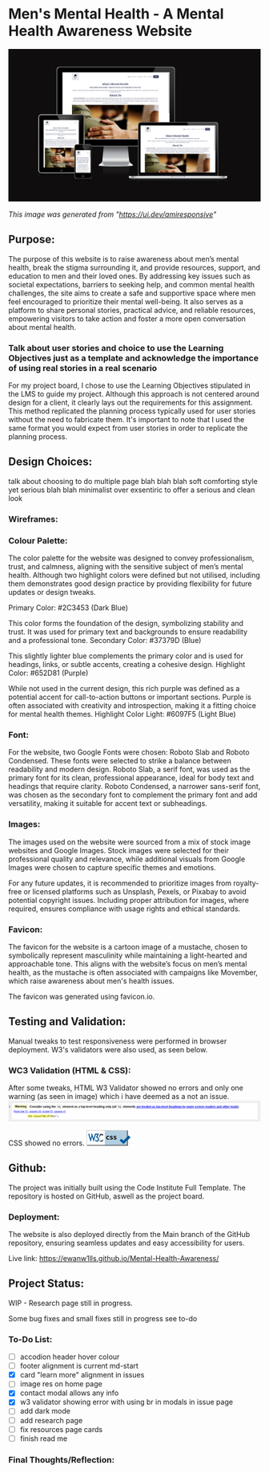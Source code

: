 # Men's Mental Health - A Mental Health Awareness Website 


![Responsiveness scr](assets/images/responsivenss.png)

*This image was generated from "https://ui.dev/amiresponsive"*

## Purpose:

The purpose of this website is to raise awareness about men’s mental health, break the stigma surrounding it, and provide resources, support, and education to men and their loved ones. By addressing key issues such as societal expectations, barriers to seeking help, and common mental health challenges, the site aims to create a safe and supportive space where men feel encouraged to prioritize their mental well-being. It also serves as a platform to share personal stories, practical advice, and reliable resources, empowering visitors to take action and foster a more open conversation about mental health.

### Talk about user stories and choice to use the Learning Objectives just as a template and acknowledge the importance of using real stories in a real scenario

For my project board, I chose to use the Learning Objectives stipulated in the LMS to guide my project. Although this approach is not centered around design for a client, it clearly lays out the requirements for this assignment. This method replicated the planning process typically used for user stories without the need to fabricate them. It's important to note that I used the same format you would expect from user stories in order to replicate the planning process.

## Design Choices:

talk about choosing to do multiple page blah blah blah
soft comforting style yet serious blah blah
minimalist over exsentiric to offer a serious and clean look

### Wireframes:

### Colour Palette:

The color palette for the website was designed to convey professionalism, trust, and calmness, aligning with the sensitive subject of men’s mental health. Although two highlight colors were defined but not utilised, including them demonstrates good design practice by providing flexibility for future updates or design tweaks.

Primary Color: #2C3453 (Dark Blue)

This color forms the foundation of the design, symbolizing stability and trust. It was used for primary text and backgrounds to ensure readability and a professional tone.
Secondary Color: #37379D (Blue)

This slightly lighter blue complements the primary color and is used for headings, links, or subtle accents, creating a cohesive design.
Highlight Color: #652D81 (Purple)

While not used in the current design, this rich purple was defined as a potential accent for call-to-action buttons or important sections. Purple is often associated with creativity and introspection, making it a fitting choice for mental health themes.
Highlight Color Light: #6097F5 (Light Blue)

### Font:

For the website, two Google Fonts were chosen: Roboto Slab and Roboto Condensed. These fonts were selected to strike a balance between readability and modern design. Roboto Slab, a serif font, was used as the primary font for its clean, professional appearance, ideal for body text and headings that require clarity. Roboto Condensed, a narrower sans-serif font, was chosen as the secondary font to complement the primary font and add versatility, making it suitable for accent text or subheadings.

### Images:

The images used on the website were sourced from a mix of stock image websites and Google Images. Stock images were selected for their professional quality and relevance, while additional visuals from Google Images were chosen to capture specific themes and emotions. 

For any future updates, it is recommended to prioritize images from royalty-free or licensed platforms such as Unsplash, Pexels, or Pixabay to avoid potential copyright issues. Including proper attribution for images, where required, ensures compliance with usage rights and ethical standards.

### Favicon:

The favicon for the website is a cartoon image of a mustache, chosen to symbolically represent masculinity while maintaining a light-hearted and approachable tone. This aligns with the website’s focus on men’s mental health, as the mustache is often associated with campaigns like Movember, which raise awareness about men's health issues.

The favicon was generated using favicon.io.

## Testing and Validation:

Manual tweaks to test responsiveness were performed in browser deployment. W3's validators were also used, as seen below.

### WC3 Validation (HTML & CSS):

 After some tweaks, HTML W3 Validator showed no errors and only one warning (as seen in image) which i have deemed as a not an issue. 
 ![w3 validator](assets/images/image.png)

 CSS showed no errors.
 ![CSS VALID](assets/images/CSS-valid.png)  

## Github:

The project was initially built using the Code Institute Full Template. The repository is hosted on GitHub, aswell as the project board.

### Deployment:
 
 The website is also deployed directly from the Main branch of the GitHub repository, ensuring seamless updates and easy accessibility for users.

 Live link: https://ewanw1lls.github.io/Mental-Health-Awareness/

## Project Status:

WIP - Research page still in progress.

Some bug fixes and small fixes still in progress see to-do

### To-Do List:

- [ ] accodion header hover colour
- [ ] footer alignment is current md-start
- [x] card "learn more" alignment in issues
- [ ] image res on home page
- [x] contact modal allows any info
- [x] w3 validator showing error with using br in modals in issue page
- [ ] add dark mode
- [ ] add research page
- [ ] fix resources page cards
- [ ] finish read me

### Final Thoughts/Reflection: